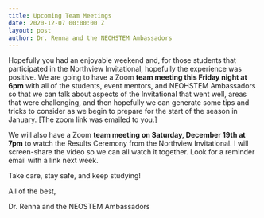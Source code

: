 ```yaml
---
title: Upcoming Team Meetings
date: 2020-12-07 00:00:00 Z
layout: post
author: Dr. Renna and the NEOHSTEM Ambassadors
---
```


Hopefully you had an enjoyable weekend and, for those students that participated in the Northview Invitational, hopefully the experience was positive.  We are going to have a Zoom **team meeting this Friday night at 6pm** with all of the students, event mentors, and NEOHSTEM Ambassadors so that we can talk about aspects of the Invitational that went well, areas that were challenging, and then hopefully we can generate some tips and tricks to consider as we begin to prepare for the start of the season in January. [The zoom link was emailed to you.]

We will also have a Zoom **team meeting on Saturday, December 19th at 7pm** to watch the Results Ceremony from the Northview Invitational.  I will screen-share the video so we can all watch it together.  Look for a reminder email with a link next week.

 

Take care, stay safe, and keep studying!

 

All of the best,


Dr. Renna and the NEOSTEM Ambassadors
